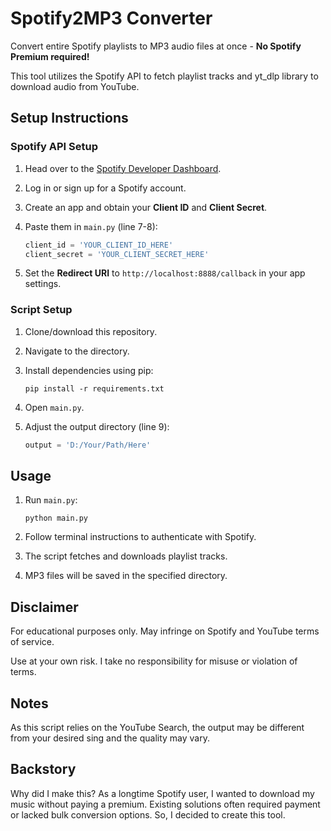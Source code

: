 # Spotify2MP3 Converter

Convert entire Spotify playlists to MP3 audio files at once - **No Spotify Premium required!**

This tool utilizes the Spotify API to fetch playlist tracks and yt_dlp library to download audio from YouTube.

## Setup Instructions

### Spotify API Setup

1. Head over to the [Spotify Developer Dashboard](https://developer.spotify.com/dashboard/applications).
2. Log in or sign up for a Spotify account.
3. Create an app and obtain your **Client ID** and **Client Secret**.
4. Paste them in `main.py` (line 7-8):

    ```python
    client_id = 'YOUR_CLIENT_ID_HERE'
    client_secret = 'YOUR_CLIENT_SECRET_HERE'
    ```

5. Set the **Redirect URI** to `http://localhost:8888/callback` in your app settings.

### Script Setup

1. Clone/download this repository.
2. Navigate to the directory.
3. Install dependencies using pip:

    ```
    pip install -r requirements.txt
    ```

4. Open `main.py`.
5. Adjust the output directory (line 9):

    ```python
    output = 'D:/Your/Path/Here'
    ```


## Usage

1. Run `main.py`:

    ```
    python main.py
    ```

2. Follow terminal instructions to authenticate with Spotify.
3. The script fetches and downloads playlist tracks.
4. MP3 files will be saved in the specified directory.

## Disclaimer

For educational purposes only. May infringe on Spotify and YouTube terms of service.

Use at your own risk. I take no responsibility for misuse or violation of terms.

## Notes

As this script relies on the YouTube Search, the output may be different from your desired sing and the quality may vary.

## Backstory

Why did I make this?
As a longtime Spotify user, I wanted to download my music without paying a premium. Existing solutions often required payment or lacked bulk conversion options. So, I decided to create this tool.
